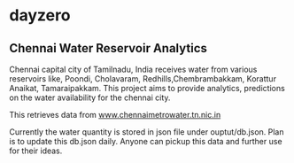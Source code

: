# dayzero
Chennai Water Reservoir Analytics
----------------------------------

Chennai capital city of Tamilnadu, India receives water from various reservoirs like, Poondi, Cholavaram, Redhills,Chembrambakkam, Korattur Anaikat, Tamaraipakkam. This project aims to provide analytics, predictions on the water availability for the chennai city.

This retrieves data from www.chennaimetrowater.tn.nic.in

Currently the water quantity is stored in json file under ouptut/db.json. Plan is to update this db.json daily. Anyone can pickup this data and further use for their ideas.

